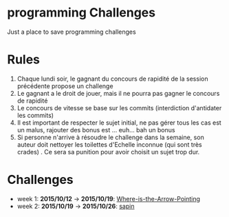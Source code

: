 # programming Challenges

Just a place to save programming challenges

# Rules

1. Chaque lundi soir, le gagnant du concours de rapidité de la session précédente propose un challenge
2. Le gagnant a le droit de jouer, mais il ne pourra pas gagner le concours de rapidité
3. Le concours de vitesse se base sur les commits (interdiction d'antidater les commits)
4. Il est important de respecter le sujet initial, ne pas gérer tous les cas est un malus, rajouter des bonus est ... euh... bah un bonus
5. Si personne n'arrive à résoudre le challenge dans la semaine, son auteur doit nettoyer les toilettes d'Echelle inconnue (qui sont très crades) . Ce sera sa punition pour avoir choisit un sujet trop dur.

# Challenges

- week 1: **2015/10/12** -> **2015/10/19**: [Where-is-the-Arrow-Pointing](https://github.com/jeannedhack/programmingChallenges/tree/master/Where-is-the-Arrow-Pointing)
- week 2: **2015/10/19** -> **2015/10/26**: [sapin](https://github.com/jeannedhack/programmingChallenges/tree/master/sapin)
